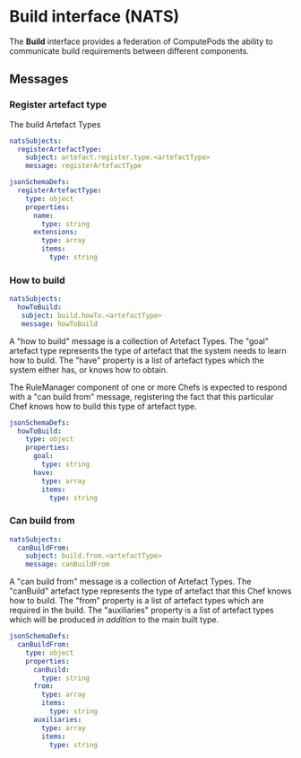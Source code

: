 # Build interface (NATS)

The **Build** interface provides a federation of ComputePods the ability
to communicate build requirements between different components.

## Messages

### Register artefact type

The build Artefact Types

```yaml
natsSubjects:
  registerArtefactType:
    subject: artefact.register.type.<artefactType>
    message: registerArtefactType
```

```yaml
jsonSchemaDefs:
  registerArtefactType:
    type: object
    properties:
      name:
        type: string
      extensions:
        type: array
        items:
          type: string
```

### How to build

```yaml
natsSubjects:
  howToBuild:
   subject: build.howTo.<artefactType>
   message: howToBuild
```

A "how to build" message is a collection of Artefact Types. The "goal"
artefact type represents the type of artefact that the system needs to
learn how to build. The "have" property is a list of artefact types which
the system either has, or knows how to obtain.

The RuleManager component of one or more Chefs is expected to respond with
a "can build from" message, registering the fact that this particular Chef
knows how to build this type of artefact type.

```yaml
jsonSchemaDefs:
  howToBuild:
    type: object
    properties:
      goal:
        type: string
      have:
        type: array
        items:
          type: string
```

### Can build from

```yaml
natsSubjects:
  canBuildFrom:
    subject: build.from.<artefactType>
    message: canBuildFrom
```

A "can build from" message is a collection of Artefact Types. The
"canBuild" artefact type represents the type of artefact that this Chef
knows how to build. The "from" property is a list of artefact types which
are required in the build. The "auxiliaries" property is a list of
artefact types which will be produced *in addition* to the main built
type.

```yaml
jsonSchemaDefs:
  canBuildFrom:
    type: object
    properties:
      canBuild:
        type: string
      from:
        type: array
        items:
          type: string
      auxiliaries:
        type: array
        items:
          type: string
```